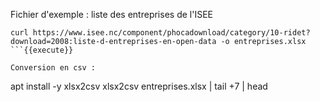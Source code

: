 Fichier d'exemple : liste des entreprises de l'ISEE

```
curl https://www.isee.nc/component/phocadownload/category/10-ridet?download=2008:liste-d-entreprises-en-open-data -o entreprises.xlsx
```{{execute}}

Conversion en csv :
```
apt install -y xlsx2csv
xlsx2csv entreprises.xlsx | tail +7 | head
```{{execute}}


